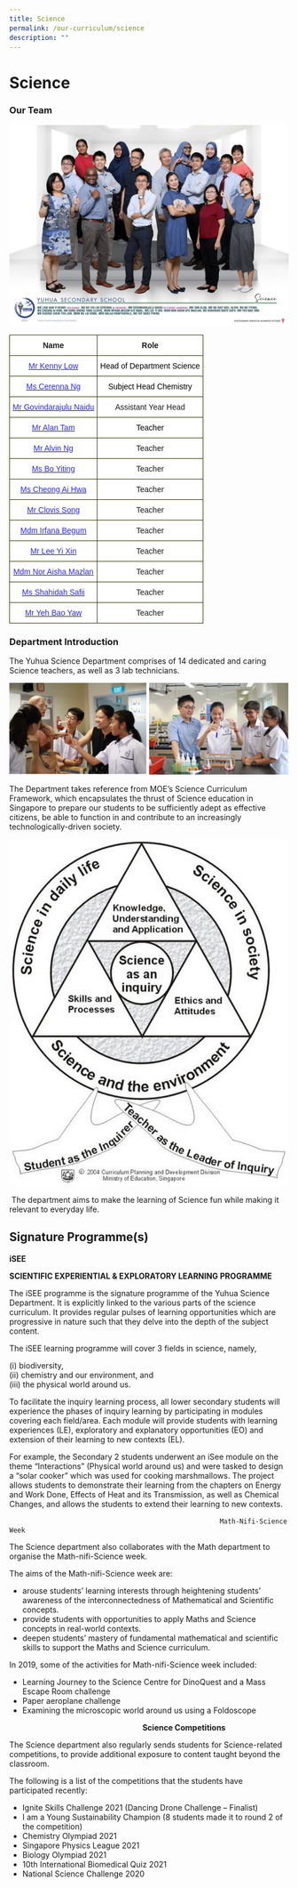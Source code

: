 ```yaml
---
title: Science
permalink: /our-curriculum/science
description: ""
---
```

# **Science**

### Our Team

![](/images/Science.jpg)

<table style="border-collapse:collapse;border-spacing:0" class="tg"><thead><tr><th style="background-color:#FFF;border-color:#343300;border-style:solid;border-width:1px;font-family:Arial, sans-serif;font-size:14px;font-weight:bold;overflow:hidden;padding:10px 5px;text-align:center;vertical-align:top;word-break:normal">Name</th><th style="background-color:#FFF;border-color:#343300;border-style:solid;border-width:1px;font-family:Arial, sans-serif;font-size:14px;font-weight:bold;overflow:hidden;padding:10px 5px;text-align:center;vertical-align:top;word-break:normal">Role</th></tr></thead><tbody><tr><td style="background-color:#FFF;border-color:#343300;border-style:solid;border-width:1px;color:#2828FF;font-family:Arial, sans-serif;font-size:14px;overflow:hidden;padding:10px 5px;text-align:center;vertical-align:top;word-break:normal"><a href="mailto:LOW_HAN_YI_KENNY@moe.edu.sg"><span style="font-weight:400;text-decoration:none;color:#2828FF">Mr Kenny Low</span></a></td><td style="background-color:#FFF;border-color:#343300;border-style:solid;border-width:1px;font-family:Arial, sans-serif;font-size:14px;overflow:hidden;padding:10px 5px;text-align:center;vertical-align:top;word-break:normal"><span style="font-weight:normal;color:#000">Head of Department Science</span></td></tr><tr><td style="background-color:#FFF;border-color:#343300;border-style:solid;border-width:1px;color:#2828FF;font-family:Arial, sans-serif;font-size:14px;overflow:hidden;padding:10px 5px;text-align:center;vertical-align:top;word-break:normal"><a href="mailto:NG_YIH_LIN_CERENNA@moe.edu.sg"><span style="font-weight:400;text-decoration:none;color:#2828FF">Ms Cerenna Ng</span></a></td><td style="background-color:#FFF;border-color:#343300;border-style:solid;border-width:1px;font-family:Arial, sans-serif;font-size:14px;overflow:hidden;padding:10px 5px;text-align:center;vertical-align:top;word-break:normal"><span style="font-weight:normal;color:#000">Subject Head Chemistry</span></td></tr><tr><td style="background-color:#FFF;border-color:#343300;border-style:solid;border-width:1px;color:#2828FF;font-family:Arial, sans-serif;font-size:14px;overflow:hidden;padding:10px 5px;text-align:center;vertical-align:top;word-break:normal"><a href="mailto:GOVINDARAJULU_NAIDU@moe.edu.sg"><span style="font-weight:400;text-decoration:none;color:#2828FF">Mr Govindarajulu Naidu</span></a></td><td style="background-color:#FFF;border-color:#343300;border-style:solid;border-width:1px;font-family:Arial, sans-serif;font-size:14px;overflow:hidden;padding:10px 5px;text-align:center;vertical-align:middle;word-break:normal">Assistant Year Head</td></tr><tr><td style="background-color:#FFF;border-color:#343300;border-style:solid;border-width:1px;color:#2828FF;font-family:Arial, sans-serif;font-size:14px;overflow:hidden;padding:10px 5px;text-align:center;vertical-align:top;word-break:normal"><a href="mailto:ALAN_TAM@moe.edu.sg"><span style="font-weight:400;text-decoration:none;color:#2828FF">Mr Alan Tam </span></a></td><td style="background-color:#FFF;border-color:#343300;border-style:solid;border-width:1px;font-family:Arial, sans-serif;font-size:14px;overflow:hidden;padding:10px 5px;text-align:center;vertical-align:top;word-break:normal"><span style="font-weight:normal;color:#000">Teacher</span></td></tr><tr><td style="background-color:#FFF;border-color:#343300;border-style:solid;border-width:1px;color:#2828FF;font-family:Arial, sans-serif;font-size:14px;overflow:hidden;padding:10px 5px;text-align:center;vertical-align:top;word-break:normal"><a href="mailto:NG_KIAT_HOU_ALVIN@moe.edu.sg"><span style="font-weight:400;text-decoration:none;color:#2828FF">Mr Alvin Ng </span></a></td><td style="background-color:#FFF;border-color:#343300;border-style:solid;border-width:1px;font-family:Arial, sans-serif;font-size:14px;overflow:hidden;padding:10px 5px;text-align:center;vertical-align:middle;word-break:normal">Teacher</td></tr><tr><td style="background-color:#FFF;border-color:#343300;border-style:solid;border-width:1px;color:#2828FF;font-family:Arial, sans-serif;font-size:14px;overflow:hidden;padding:10px 5px;text-align:center;vertical-align:top;word-break:normal"><a href="mailto:BO_YITING@moe.edu.sg"><span style="font-weight:400;text-decoration:none;color:#2828FF">Ms Bo Yiting </span></a></td><td style="background-color:#FFF;border-color:#343300;border-style:solid;border-width:1px;font-family:Arial, sans-serif;font-size:14px;overflow:hidden;padding:10px 5px;text-align:center;vertical-align:middle;word-break:normal">Teacher</td></tr><tr><td style="background-color:#FFF;border-color:#343300;border-style:solid;border-width:1px;color:#2828FF;font-family:Arial, sans-serif;font-size:14px;overflow:hidden;padding:10px 5px;text-align:center;vertical-align:top;word-break:normal"><a href="mailto:CHEONG_AI_HWA_A@moe.edu.sg"><span style="font-weight:400;text-decoration:none;color:#2828FF">Ms Cheong Ai Hwa </span></a></td><td style="background-color:#FFF;border-color:#343300;border-style:solid;border-width:1px;font-family:Arial, sans-serif;font-size:14px;overflow:hidden;padding:10px 5px;text-align:center;vertical-align:middle;word-break:normal">Teacher</td></tr><tr><td style="background-color:#FFF;border-color:#343300;border-style:solid;border-width:1px;color:#2828FF;font-family:Arial, sans-serif;font-size:14px;overflow:hidden;padding:10px 5px;text-align:center;vertical-align:top;word-break:normal"><a href="mailto:SONG_SHENG_YANG_CLOVIS@moe.edu.sg"><span style="font-weight:400;text-decoration:none;color:#2828FF">Mr Clovis Song</span></a></td><td style="background-color:#FFF;border-color:#343300;border-style:solid;border-width:1px;font-family:Arial, sans-serif;font-size:14px;overflow:hidden;padding:10px 5px;text-align:center;vertical-align:middle;word-break:normal">Teacher</td></tr><tr><td style="background-color:#FFF;border-color:#343300;border-style:solid;border-width:1px;color:#2828FF;font-family:Arial, sans-serif;font-size:14px;overflow:hidden;padding:10px 5px;text-align:center;vertical-align:top;word-break:normal"><a href="mailto:IRFANA_BEGUM_IKBAL@moe.edu.sg"><span style="font-weight:400;text-decoration:none;color:#2828FF">Mdm Irfana Begum</span></a></td><td style="background-color:#FFF;border-color:#343300;border-style:solid;border-width:1px;font-family:Arial, sans-serif;font-size:14px;overflow:hidden;padding:10px 5px;text-align:center;vertical-align:middle;word-break:normal">Teacher</td></tr><tr><td style="background-color:#FFF;border-color:#343300;border-style:solid;border-width:1px;color:#2828FF;font-family:Arial, sans-serif;font-size:14px;overflow:hidden;padding:10px 5px;text-align:center;vertical-align:top;word-break:normal"><a href="mailto:YI_XIN_LEE@moe.edu.sg"><span style="font-weight:400;text-decoration:none;color:#2828FF">Mr Lee Yi Xin</span></a></td><td style="background-color:#FFF;border-color:#343300;border-style:solid;border-width:1px;font-family:Arial, sans-serif;font-size:14px;overflow:hidden;padding:10px 5px;text-align:center;vertical-align:middle;word-break:normal">Teacher</td></tr><tr><td style="background-color:#FFF;border-color:#343300;border-style:solid;border-width:1px;color:#2828FF;font-family:Arial, sans-serif;font-size:14px;overflow:hidden;padding:10px 5px;text-align:center;vertical-align:top;word-break:normal"><a href="mailto:NOR_AISHA_MAZLAN@moe.edu.sg"><span style="font-weight:400;text-decoration:none;color:#2828FF">Mdm Nor Aisha Mazlan</span></a></td><td style="background-color:#FFF;border-color:#343300;border-style:solid;border-width:1px;font-family:Arial, sans-serif;font-size:14px;overflow:hidden;padding:10px 5px;text-align:center;vertical-align:middle;word-break:normal">Teacher</td></tr><tr><td style="background-color:#FFF;border-color:#343300;border-style:solid;border-width:1px;color:#2828FF;font-family:Arial, sans-serif;font-size:14px;overflow:hidden;padding:10px 5px;text-align:center;vertical-align:top;word-break:normal"><a href="mailto:SHAHIDAH_SAFII@moe.edu.sg"><span style="font-weight:400;text-decoration:none;color:#2828FF">Ms Shahidah Safii</span></a></td><td style="background-color:#FFF;border-color:#343300;border-style:solid;border-width:1px;font-family:Arial, sans-serif;font-size:14px;overflow:hidden;padding:10px 5px;text-align:center;vertical-align:middle;word-break:normal">Teacher</td></tr><tr><td style="background-color:#FFF;border-color:#343300;border-style:solid;border-width:1px;color:#2828FF;font-family:Arial, sans-serif;font-size:14px;overflow:hidden;padding:10px 5px;text-align:center;vertical-align:top;word-break:normal"><a href="mailto:YEH_BAO_YAW@moe.edu.sg"><span style="font-weight:400;text-decoration:none;color:#2828FF">Mr Yeh Bao Yaw</span></a></td><td style="background-color:#FFF;border-color:#343300;border-style:solid;border-width:1px;font-family:Arial, sans-serif;font-size:14px;overflow:hidden;padding:10px 5px;text-align:center;vertical-align:middle;word-break:normal">Teacher</td></tr></tbody></table>

### Department Introduction

The Yuhua Science Department comprises of 14 dedicated and caring Science teachers, as well as 3 lab technicians.

![](/images/Science%201.jpg)

The Department takes reference from MOE’s Science Curriculum Framework, which encapsulates the thrust of Science education in Singapore to prepare our students to be sufficiently adept as effective citizens, be able to function in and contribute to an increasingly technologically-driven society.

![](/images/sci.jpg)

 The department aims to make the learning of Science fun while making it relevant to everyday life.  

Signature Programme(s)
----------------------

  

**iSEE** 

**SCIENTIFIC EXPERIENTIAL & EXPLORATORY LEARNING PROGRAMME**

  

The iSEE programme is the signature programme of the Yuhua Science Department. It is explicitly linked to the various parts of the science curriculum. It provides regular pulses of learning opportunities which are progressive in nature such that they delve into the depth of the subject content. 

  

The iSEE learning programme will cover 3 fields in science, namely, 

(i) biodiversity,    
(ii) chemistry and our environment, and   
(iii) the physical world around us. 

  

To facilitate the inquiry learning process, all lower secondary students will experience the phases of inquiry learning by participating in modules covering each field/area. Each module will provide students with learning experiences (LE), exploratory and explanatory opportunities (EO) and extension of their learning to new contexts (EL). 

  

For example, the Secondary 2 students underwent an iSee module on the theme “Interactions” (Physical world around us) and were tasked to design a “solar cooker” which was used for cooking marshmallows. The project allows students to demonstrate their learning from the chapters on Energy and Work Done, Effects of Heat and its Transmission, as well as Chemical Changes, and allows the students to extend their learning to new contexts. 

														 Math-Nifi-Science Week

The Science department also collaborates with the Math department to organise the Math-nifi-Science week. 

The aims of the Math-nifi-Science week are:

* arouse students’ learning interests through heightening students’ awareness of the interconnectedness of Mathematical and Scientific concepts. 
* provide students with opportunities to apply Maths and Science concepts in real-world contexts.
* deepen students’ mastery of fundamental mathematical and scientific skills to support the Maths and Science curriculum.


In 2019, some of the activities for Math-nifi-Science week included:

* Learning Journey to the Science Centre for DinoQuest and a Mass Escape Room challenge
* Paper aeroplane challenge 
* Examining the microscopic world around us using a Foldoscope 

  

                                                             **Science Competitions**

The Science department also regularly sends students for Science-related competitions, to provide additional exposure to content taught beyond the classroom. 

The following is a list of the competitions that the students have participated recently:

* Ignite Skills Challenge 2021 (Dancing Drone Challenge – Finalist)  
* I am a Young Sustainability Champion (8 students made it to round 2 of the competition)
* Chemistry Olympiad 2021
* Singapore Physics League 2021
* Biology Olympiad 2021
* 10th International Biomedical Quiz 2021 
* National Science Challenge 2020